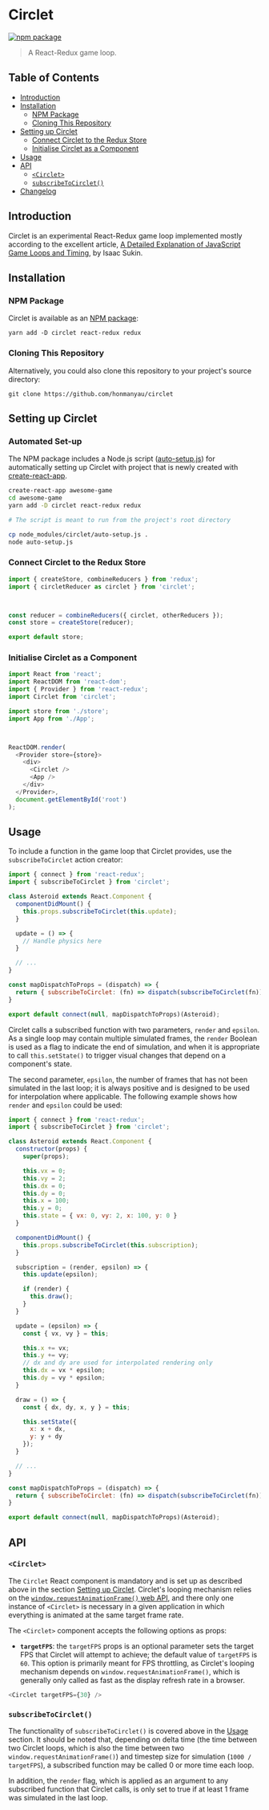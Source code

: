 # Circlet

[![npm package](https://img.shields.io/npm/v/circlet.svg)](https://www.npmjs.org/package/circlet)

> A React-Redux game loop.

## Table of Contents

* [Introduction](#introduction)
* [Installation](#installation)
  * [NPM Package](#npm-package)
  * [Cloning This Repository](#cloning-this-repository)
* [Setting up Circlet](#setting-up-circlet)
  * [Connect Circlet to the Redux Store](#connect-circlet-to-the-redux-store)
  * [Initialise Circlet as a Component](#initialise-circlet-as-a-component)
* [Usage](#usage)
* [API](#api)
  * [`<Circlet>`](#circlet)
  * [`subscribeToCirclet()`](#subscribetocirclet)
* [Changelog](#changelog)

## Introduction

Circlet is an experimental React-Redux game loop implemented mostly according to the excellent article, [A Detailed Explanation of JavaScript Game Loops and Timing](http://www.isaacsukin.com/news/2015/01/detailed-explanation-javascript-game-loops-and-timing), by Isaac Sukin.

## Installation

### NPM Package

Circlet is available as an [NPM package](https://www.npmjs.com/package/circlet):

```
yarn add -D circlet react-redux redux
```

### Cloning This Repository

Alternatively, you could also clone this repository to your project's source directory:

```
git clone https://github.com/honmanyau/circlet
```

## Setting up Circlet

### Automated Set-up

The NPM package includes a Node.js script ([auto-setup.js](https://github.com/honmanyau/circlet/blob/master/auto-setup.js)) for automatically setting up Circlet with project that is newly created with [create-react-app](https://github.com/facebook/create-react-app).

```sh
create-react-app awesome-game
cd awesome-game
yarn add -D circlet react-redux redux

# The script is meant to run from the project's root directory

cp node_modules/circlet/auto-setup.js .
node auto-setup.js
```

### Connect Circlet to the Redux Store

```javascript
import { createStore, combineReducers } from 'redux';
import { circletReducer as circlet } from 'circlet';



const reducer = combineReducers({ circlet, otherReducers });
const store = createStore(reducer);

export default store;
```

### Initialise Circlet as a Component

```javascript
import React from 'react';
import ReactDOM from 'react-dom';
import { Provider } from 'react-redux';
import Circlet from 'circlet';

import store from './store';
import App from './App';



ReactDOM.render(
  <Provider store={store}>
    <div>
      <Circlet />
      <App />
    </div>
  </Provider>,
  document.getElementById('root')
);
```

## Usage

To include a function in the game loop that Circlet provides, use the `subscribeToCirclet` action creator:

```javascript
import { connect } from 'react-redux';
import { subscribeToCirclet } from 'circlet';

class Asteroid extends React.Component {
  componentDidMount() {
    this.props.subscribeToCirclet(this.update);
  }

  update = () => {
    // Handle physics here
  }

  // ...
}

const mapDispatchToProps = (dispatch) => {
  return { subscribeToCirclet: (fn) => dispatch(subscribeToCirclet(fn)) }
}

export default connect(null, mapDispatchToProps)(Asteroid);
```

Circlet calls a subscribed function with two parameters, `render` and `epsilon`. As a single loop may contain multiple simulated frames, the `render` Boolean is used as a flag to indicate the end of simulation, and when it is appropriate to call `this.setState()` to trigger visual changes that depend on a component's state.

The second parameter, `epsilon`, the number of frames that has not been simulated in the last loop; it is always positive and is designed to be used for interpolation where applicable. The following example shows how `render` and `epsilon` could be used:

```javascript
import { connect } from 'react-redux';
import { subscribeToCirclet } from 'circlet';

class Asteroid extends React.Component {
  constructor(props) {
    super(props);

    this.vx = 0;
    this.vy = 2;
    this.dx = 0;
    this.dy = 0;
    this.x = 100;
    this.y = 0;
    this.state = { vx: 0, vy: 2, x: 100, y: 0 }
  }

  componentDidMount() {
    this.props.subscribeToCirclet(this.subscription);
  }

  subscription = (render, epsilon) => {
    this.update(epsilon);

    if (render) {
      this.draw();
    }
  }

  update = (epsilon) => {
    const { vx, vy } = this;

    this.x += vx;
    this.y += vy;
    // dx and dy are used for interpolated rendering only
    this.dx = vx * epsilon;
    this.dy = vy * epsilon;
  }

  draw = () => {
    const { dx, dy, x, y } = this;

    this.setState({
      x: x + dx,
      y: y + dy
    });
  }

  // ...
}

const mapDispatchToProps = (dispatch) => {
  return { subscribeToCirclet: (fn) => dispatch(subscribeToCirclet(fn)) }
}

export default connect(null, mapDispatchToProps)(Asteroid);
```

## API

### `<Circlet>`

The `Circlet` React component is mandatory and is set up as described above in the section [Setting up Circlet](#setting-up-circlet). Circlet's looping mechanism relies on the [`window.requestAnimationFrame()` web API](https://developer.mozilla.org/en-US/docs/Web/API/window/requestAnimationFrame), and there only one instance of `<Circlet>` is necessary in a given application in which everything is animated at the same target frame rate.

The `<Circlet>` component accepts the following options as props:
* **`targetFPS`**: the `targetFPS` props is an optional parameter sets the target FPS that Circlet will attempt to achieve; the default value of `targetFPS` is `60`. This option is primarily meant for FPS throttling, as Circlet's looping mechanism depends on `window.requestAnimationFrame()`, which is generally only called as fast as the display refresh rate in a browser.

```javascript
<Circlet targetFPS={30} />
```

### `subscribeToCirclet()`

The functionality of `subscribeToCirclet()` is covered above in the [Usage](#usage) section. It should be noted that, depending on delta time (the time between two Circlet loops, which is also the time between two `window.requestAnimationFrame()`) and timestep size for simulation (`1000 / targetFPS`), a subscribed function may be called 0 or more time each loop.

In addition, the `render` flag, which is applied as an argument to any subscribed function that Circlet calls, is only set to true if at least 1 frame was simulated in the last loop.
